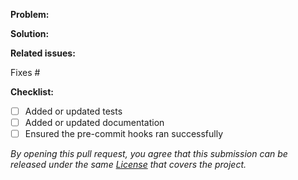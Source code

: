 <!--

Please make sure you have read the contributing guidelines and code of conduct before submitting a pull request:

1. Contributing guidlines: https://onerepo.tools/project/contributing/
2. Code of conduct: https://onerepo.tools/project/code-of-conduct/

-->

**Problem:**

<!--
- Describe the problem that this change aims to solve. This problem can be anything from a bug, gap in features, etc.
- Providing this information will help reviewers understand the context and requirements of the change.
-->

**Solution:**

<!--
- Describe _how_ this change solves, or is a step toward solving the problem as previously defined.
- Include as much detail as possible to help reviewers determine where and how this change should be reviewed.
-->

**Related issues:**

<!--
- Link the issue or issues being fixed so they are appropriately tracked and marked closed.
-->

Fixes #

**Checklist:**

- [ ] Added or updated tests
- [ ] Added or updated documentation
- [ ] Ensured the pre-commit hooks ran successfully

_By opening this pull request, you agree that this submission can be released under the same [License](https://github.com/paularmstrong/onerepo/blob/main/LICENSE.md) that covers the project._
